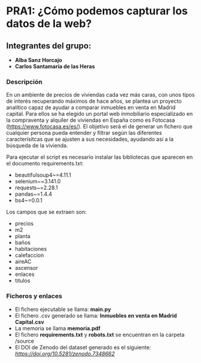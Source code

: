 # PRA1: ¿Cómo podemos capturar los datos de la web?

## Integrantes del grupo:
- **Alba Sanz Horcajo**
- **Carlos Santamaría de las Heras**

### Descripción

En un ambiente de precios de viviendas cada vez más caras, con unos tipos de interés recuperando máximos de hace años, se plantea un proyecto analítico capaz de ayudar a comparar inmuebles en venta en Madrid capital. 
Para ellos se ha elegido un portal web inmobiliario especializado en la compraventa y alquiler de viviendas en España como es Fotocasa (https://www.fotocasa.es/es/). 
El objetivo será el de generar un fichero que cualquier persona pueda entender y filtrar según las diferentes caracterísitcas que se ajusten a sus necesidades, ayudando así a la búsqueda de la vivienda.

Para ejecutar el script es necesario instalar las bibliotecas que aparecen en el documento requirements.txt:

* beautifulsoup4~=4.11.1
* selenium~=3.141.0
* requests~=2.28.1
* pandas~=1.4.4
* bs4~=0.0.1

Los campos que se extraen son: 
* precios
* m2 
* planta 
* baños
* habitaciones 
* calefaccion
* aireAC 
* ascensor
* enlaces
* titulos

### Ficheros y enlaces

* El fichero ejecutable se llama: **main.py**
* El fichero .csv generado se llama: **Inmuebles en venta en Madrid Capital.csv**
* La memoria se llama **memoria.pdf**
* El fichero **requirements.txt** y **robots.txt** se encuentran en la carpeta /source
* El DOI de Zenodo del dataset generado es el siguiente: *https://doi.org/10.5281/zenodo.7348662*

